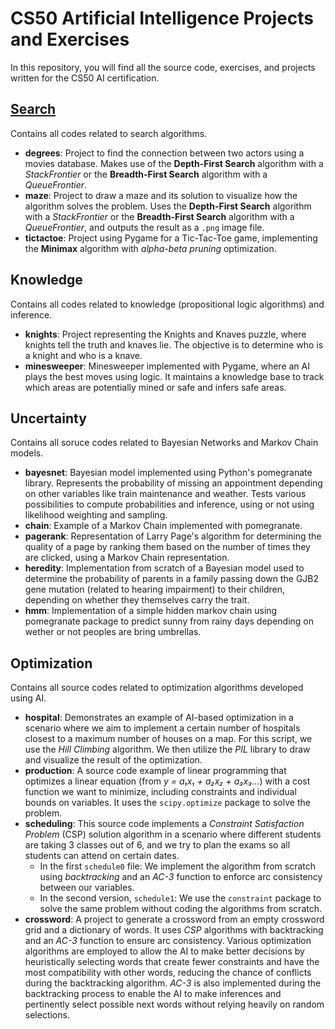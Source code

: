 # CS50 Artificial Intelligence Projects and Exercises

In this repository, you will find all the source code, exercises, and projects written for the CS50 AI certification.

## [Search](search)
Contains all codes related to search algorithms.

* **degrees**: Project to find the connection between two actors using a movies database. Makes use of the **Depth-First Search** algorithm with a *StackFrontier* or the **Breadth-First Search** algorithm with a *QueueFrontier*.
* **maze**: Project to draw a maze and its solution to visualize how the algorithm solves the problem. Uses the **Depth-First Search** algorithm with a *StackFrontier* or the **Breadth-First Search** algorithm with a *QueueFrontier*, and outputs the result as a `.png` image file.
* **tictactoe**: Project using Pygame for a Tic-Tac-Toe game, implementing the **Minimax** algorithm with *alpha-beta pruning* optimization.

## Knowledge
Contains all codes related to knowledge (propositional logic algorithms) and inference.

* **knights**: Project representing the Knights and Knaves puzzle, where knights tell the truth and knaves lie. The objective is to determine who is a knight and who is a knave.
* **minesweeper**: Minesweeper implemented with Pygame, where an AI plays the best moves using logic. It maintains a knowledge base to track which areas are potentially mined or safe and infers safe areas.

## Uncertainty
Contains all soruce codes related to Bayesian Networks and Markov Chain models.

* **bayesnet**: Bayesian model implemented using Python's pomegranate library. Represents the probability of missing an appointment depending on other variables like train maintenance and weather. Tests various possibilities to compute probabilities and inference, using or not using likelihood weighting and sampling.
* **chain**: Example of a Markov Chain implemented with pomegranate.
* **pagerank**: Representation of Larry Page's algorithm for determining the quality of a page by ranking them based on the number of times they are clicked, using a Markov Chain representation.
* **heredity**: Implementation from scratch of a Bayesian model used to determine the probability of parents in a family passing down the GJB2 gene mutation (related to hearing impairment) to their children, depending on whether they themselves carry the trait.
* **hmm**: Implementation of a simple hidden markov chain using pomegranate package to predict sunny from rainy days depending on wether or not peoples are bring umbrellas.

## Optimization
Contains all source codes related to optimization algorithms developed using AI.

* **hospital**: Demonstrates an example of AI-based optimization in a scenario where we aim to implement a certain number of hospitals closest to a maximum number of houses on a map. For this script, we use the *Hill Climbing* algorithm. We then utilize the *PIL* library to draw and visualize the result of the optimization.
* **production**: A source code example of linear programming that optimizes a linear equation (from *y = a₁x₁ + a₂x₂ + a₃x₃...*) with a cost function we want to minimize, including constraints and individual bounds on variables. It uses the `scipy.optimize` package to solve the problem.
* **scheduling**: This source code implements a *Constraint Satisfaction Problem* (CSP) solution algorithm in a scenario where different students are taking 3 classes out of 6, and we try to plan the exams so all students can attend on certain dates.
  * In the first `schedule0` file: We implement the algorithm from scratch using *backtracking* and an *AC-3* function to enforce arc consistency between our variables.
  * In the second version, `schedule1`: We use the `constraint` package to solve the same problem without coding the algorithms from scratch.
* **crossword**: A project to generate a crossword from an empty crossword grid and a dictionary of words. It uses *CSP* algorithms with backtracking and an *AC-3* function to ensure arc consistency. Various optimization algorithms are employed to allow the AI to make better decisions by heuristically selecting words that create fewer constraints and have the most compatibility with other words, reducing the chance of conflicts during the backtracking algorithm. *AC-3* is also implemented during the backtracking process to enable the AI to make inferences and pertinently select possible next words without relying heavily on random selections.



